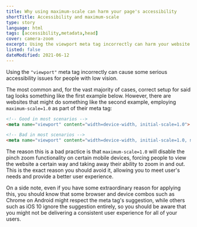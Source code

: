 ```yaml
---
title: Why using maximum-scale can harm your page's accessibility
shortTitle: Accessibility and maximum-scale
type: story
language: html
tags: [accessibility,metadata,head]
cover: camera-zoom
excerpt: Using the viewport meta tag incorrectly can harm your website's accessibility. Learn how to prevent problems with this handy guide.
listed: false
dateModified: 2021-06-12
---
```


Using the `"viewport"` meta tag incorrectly can cause some serious accessibility issues for people with low vision.

The most common and, for the vast majority of cases, correct setup for said tag looks something like the first example below. However, there are websites that might do something like the second example, employing `maximum-scale=1.0` as part of their meta tag:

```html
<!-- Good in most scenarios -->
<meta name="viewport" content="width=device-width, initial-scale=1.0">

<!-- Bad in most scenarios -->
<meta name="viewport" content="width=device-width, initial-scale=1.0, maximum-scale=1.0">
```

The reason this is a bad practice is that `maximum-scale=1.0` will disable the pinch zoom functionality on certain mobile devices, forcing people to view the website a certain way and taking away their ability to zoom in and out. This is the exact reason you should avoid it, allowing you to meet user's needs and provide a better user experience.

On a side note, even if you have some extraordinary reason for applying this, you should know that some browser and device combos such as Chrome on Android might respect the meta tag's suggestion, while others such as iOS 10 ignore the suggestion entirely, so you should be aware that you might not be delivering a consistent user experience for all of your users.
